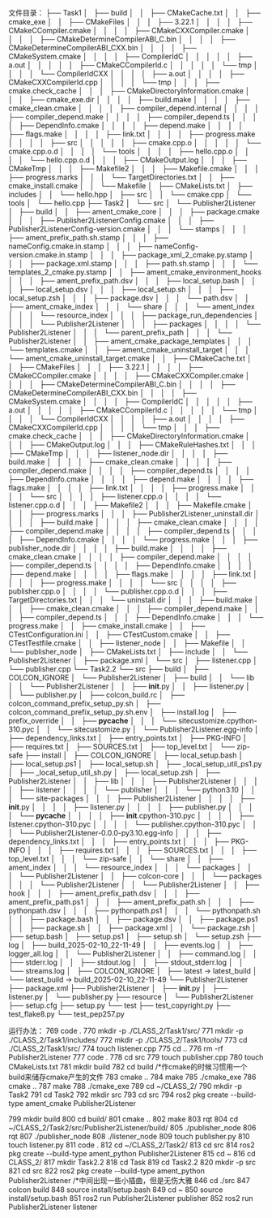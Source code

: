 文件目录：
├── Task1
│   ├── build
│   │   ├── CMakeCache.txt
│   │   ├── cmake_exe
│   │   ├── CMakeFiles
│   │   │   ├── 3.22.1
│   │   │   │   ├── CMakeCCompiler.cmake
│   │   │   │   ├── CMakeCXXCompiler.cmake
│   │   │   │   ├── CMakeDetermineCompilerABI_C.bin
│   │   │   │   ├── CMakeDetermineCompilerABI_CXX.bin
│   │   │   │   ├── CMakeSystem.cmake
│   │   │   │   ├── CompilerIdC
│   │   │   │   │   ├── a.out
│   │   │   │   │   ├── CMakeCCompilerId.c
│   │   │   │   │   └── tmp
│   │   │   │   └── CompilerIdCXX
│   │   │   │       ├── a.out
│   │   │   │       ├── CMakeCXXCompilerId.cpp
│   │   │   │       └── tmp
│   │   │   ├── cmake.check_cache
│   │   │   ├── CMakeDirectoryInformation.cmake
│   │   │   ├── cmake_exe.dir
│   │   │   │   ├── build.make
│   │   │   │   ├── cmake_clean.cmake
│   │   │   │   ├── compiler_depend.internal
│   │   │   │   ├── compiler_depend.make
│   │   │   │   ├── compiler_depend.ts
│   │   │   │   ├── DependInfo.cmake
│   │   │   │   ├── depend.make
│   │   │   │   ├── flags.make
│   │   │   │   ├── link.txt
│   │   │   │   ├── progress.make
│   │   │   │   ├── src
│   │   │   │   │   ├── cmake.cpp.o
│   │   │   │   │   └── cmake.cpp.o.d
│   │   │   │   └── tools
│   │   │   │       ├── hello.cpp.o
│   │   │   │       └── hello.cpp.o.d
│   │   │   ├── CMakeOutput.log
│   │   │   ├── CMakeTmp
│   │   │   ├── Makefile2
│   │   │   ├── Makefile.cmake
│   │   │   ├── progress.marks
│   │   │   └── TargetDirectories.txt
│   │   ├── cmake_install.cmake
│   │   └── Makefile
│   ├── CMakeLists.txt
│   ├── includes
│   │   └── hello.hpp
│   ├── src
│   │   └── cmake.cpp
│   └── tools
│       └── hello.cpp
├── Task2
│   └── src
│       └── Publisher2Listener
│           ├── build
│           │   ├── ament_cmake_core
│           │   │   ├── package.cmake
│           │   │   ├── Publisher2ListenerConfig.cmake
│           │   │   ├── Publisher2ListenerConfig-version.cmake
│           │   │   └── stamps
│           │   │       ├── ament_prefix_path.sh.stamp
│           │   │       ├── nameConfig.cmake.in.stamp
│           │   │       ├── nameConfig-version.cmake.in.stamp
│           │   │       ├── package_xml_2_cmake.py.stamp
│           │   │       ├── package.xml.stamp
│           │   │       ├── path.sh.stamp
│           │   │       └── templates_2_cmake.py.stamp
│           │   ├── ament_cmake_environment_hooks
│           │   │   ├── ament_prefix_path.dsv
│           │   │   ├── local_setup.bash
│           │   │   ├── local_setup.dsv
│           │   │   ├── local_setup.sh
│           │   │   ├── local_setup.zsh
│           │   │   ├── package.dsv
│           │   │   └── path.dsv
│           │   ├── ament_cmake_index
│           │   │   └── share
│           │   │       └── ament_index
│           │   │           └── resource_index
│           │   │               ├── package_run_dependencies
│           │   │               │   └── Publisher2Listener
│           │   │               ├── packages
│           │   │               │   └── Publisher2Listener
│           │   │               └── parent_prefix_path
│           │   │                   └── Publisher2Listener
│           │   ├── ament_cmake_package_templates
│           │   │   └── templates.cmake
│           │   ├── ament_cmake_uninstall_target
│           │   │   └── ament_cmake_uninstall_target.cmake
│           │   ├── CMakeCache.txt
│           │   ├── CMakeFiles
│           │   │   ├── 3.22.1
│           │   │   │   ├── CMakeCCompiler.cmake
│           │   │   │   ├── CMakeCXXCompiler.cmake
│           │   │   │   ├── CMakeDetermineCompilerABI_C.bin
│           │   │   │   ├── CMakeDetermineCompilerABI_CXX.bin
│           │   │   │   ├── CMakeSystem.cmake
│           │   │   │   ├── CompilerIdC
│           │   │   │   │   ├── a.out
│           │   │   │   │   ├── CMakeCCompilerId.c
│           │   │   │   │   └── tmp
│           │   │   │   └── CompilerIdCXX
│           │   │   │       ├── a.out
│           │   │   │       ├── CMakeCXXCompilerId.cpp
│           │   │   │       └── tmp
│           │   │   ├── cmake.check_cache
│           │   │   ├── CMakeDirectoryInformation.cmake
│           │   │   ├── CMakeOutput.log
│           │   │   ├── CMakeRuleHashes.txt
│           │   │   ├── CMakeTmp
│           │   │   ├── listener_node.dir
│           │   │   │   ├── build.make
│           │   │   │   ├── cmake_clean.cmake
│           │   │   │   ├── compiler_depend.make
│           │   │   │   ├── compiler_depend.ts
│           │   │   │   ├── DependInfo.cmake
│           │   │   │   ├── depend.make
│           │   │   │   ├── flags.make
│           │   │   │   ├── link.txt
│           │   │   │   ├── progress.make
│           │   │   │   └── src
│           │   │   │       ├── listener.cpp.o
│           │   │   │       └── listener.cpp.o.d
│           │   │   ├── Makefile2
│           │   │   ├── Makefile.cmake
│           │   │   ├── progress.marks
│           │   │   ├── Publisher2Listener_uninstall.dir
│           │   │   │   ├── build.make
│           │   │   │   ├── cmake_clean.cmake
│           │   │   │   ├── compiler_depend.make
│           │   │   │   ├── compiler_depend.ts
│           │   │   │   ├── DependInfo.cmake
│           │   │   │   └── progress.make
│           │   │   ├── publisher_node.dir
│           │   │   │   ├── build.make
│           │   │   │   ├── cmake_clean.cmake
│           │   │   │   ├── compiler_depend.make
│           │   │   │   ├── compiler_depend.ts
│           │   │   │   ├── DependInfo.cmake
│           │   │   │   ├── depend.make
│           │   │   │   ├── flags.make
│           │   │   │   ├── link.txt
│           │   │   │   ├── progress.make
│           │   │   │   └── src
│           │   │   │       ├── publisher.cpp.o
│           │   │   │       └── publisher.cpp.o.d
│           │   │   ├── TargetDirectories.txt
│           │   │   └── uninstall.dir
│           │   │       ├── build.make
│           │   │       ├── cmake_clean.cmake
│           │   │       ├── compiler_depend.make
│           │   │       ├── compiler_depend.ts
│           │   │       ├── DependInfo.cmake
│           │   │       └── progress.make
│           │   ├── cmake_install.cmake
│           │   ├── CTestConfiguration.ini
│           │   ├── CTestCustom.cmake
│           │   ├── CTestTestfile.cmake
│           │   ├── listener_node
│           │   ├── Makefile
│           │   └── publisher_node
│           ├── CMakeLists.txt
│           ├── include
│           │   └── Publisher2Listener
│           ├── package.xml
│           └── src
│               ├── listener.cpp
│               └── publisher.cpp
└── Task2.2
    └── src
        ├── build
        │   ├── COLCON_IGNORE
        │   └── Publisher2Listener
        │       ├── build
        │       │   └── lib
        │       │       └── Publisher2Listener
        │       │           ├── __init__.py
        │       │           ├── listener.py
        │       │           └── publisher.py
        │       ├── colcon_build.rc
        │       ├── colcon_command_prefix_setup_py.sh
        │       ├── colcon_command_prefix_setup_py.sh.env
        │       ├── install.log
        │       ├── prefix_override
        │       │   ├── __pycache__
        │       │   │   └── sitecustomize.cpython-310.pyc
        │       │   └── sitecustomize.py
        │       └── Publisher2Listener.egg-info
        │           ├── dependency_links.txt
        │           ├── entry_points.txt
        │           ├── PKG-INFO
        │           ├── requires.txt
        │           ├── SOURCES.txt
        │           ├── top_level.txt
        │           └── zip-safe
        ├── install
        │   ├── COLCON_IGNORE
        │   ├── local_setup.bash
        │   ├── local_setup.ps1
        │   ├── local_setup.sh
        │   ├── _local_setup_util_ps1.py
        │   ├── _local_setup_util_sh.py
        │   ├── local_setup.zsh
        │   ├── Publisher2Listener
        │   │   ├── lib
        │   │   │   ├── Publisher2Listener
        │   │   │   │   ├── listener
        │   │   │   │   └── publisher
        │   │   │   └── python3.10
        │   │   │       └── site-packages
        │   │   │           ├── Publisher2Listener
        │   │   │           │   ├── __init__.py
        │   │   │           │   ├── listener.py
        │   │   │           │   ├── publisher.py
        │   │   │           │   └── __pycache__
        │   │   │           │       ├── __init__.cpython-310.pyc
        │   │   │           │       ├── listener.cpython-310.pyc
        │   │   │           │       └── publisher.cpython-310.pyc
        │   │   │           └── Publisher2Listener-0.0.0-py3.10.egg-info
        │   │   │               ├── dependency_links.txt
        │   │   │               ├── entry_points.txt
        │   │   │               ├── PKG-INFO
        │   │   │               ├── requires.txt
        │   │   │               ├── SOURCES.txt
        │   │   │               ├── top_level.txt
        │   │   │               └── zip-safe
        │   │   └── share
        │   │       ├── ament_index
        │   │       │   └── resource_index
        │   │       │       └── packages
        │   │       │           └── Publisher2Listener
        │   │       ├── colcon-core
        │   │       │   └── packages
        │   │       │       └── Publisher2Listener
        │   │       └── Publisher2Listener
        │   │           ├── hook
        │   │           │   ├── ament_prefix_path.dsv
        │   │           │   ├── ament_prefix_path.ps1
        │   │           │   ├── ament_prefix_path.sh
        │   │           │   ├── pythonpath.dsv
        │   │           │   ├── pythonpath.ps1
        │   │           │   └── pythonpath.sh
        │   │           ├── package.bash
        │   │           ├── package.dsv
        │   │           ├── package.ps1
        │   │           ├── package.sh
        │   │           ├── package.xml
        │   │           └── package.zsh
        │   ├── setup.bash
        │   ├── setup.ps1
        │   ├── setup.sh
        │   └── setup.zsh
        ├── log
        │   ├── build_2025-02-10_22-11-49
        │   │   ├── events.log
        │   │   ├── logger_all.log
        │   │   └── Publisher2Listener
        │   │       ├── command.log
        │   │       ├── stderr.log
        │   │       ├── stdout.log
        │   │       ├── stdout_stderr.log
        │   │       └── streams.log
        │   ├── COLCON_IGNORE
        │   ├── latest -> latest_build
        │   └── latest_build -> build_2025-02-10_22-11-49
        └── Publisher2Listener
            ├── package.xml
            ├── Publisher2Listener
            │   ├── __init__.py
            │   ├── listener.py
            │   └── publisher.py
            ├── resource
            │   └── Publisher2Listener
            ├── setup.cfg
            ├── setup.py
            └── test
                ├── test_copyright.py
                ├── test_flake8.py
                └── test_pep257.py

运行办法：
769  code .
  770  mkdir -p ./CLASS_2/Task1/src/
  771  mkdir -p ./CLASS_2/Task1/includes/
  772  mkdir -p ./CLASS_2/Task1/tools/
  773  cd ./CLASS_2/Task1/src/
  774  touch listener.cpp
  775  cd ..
  776  rm -rf Publisher2Listener
  777  code .
  778  cd src
  779  touch publisher.cpp
  780  touch CMakeLists.txt
  781  mkdir build
  782  cd build /*作cmake的时候习惯用一个build来储存cmake产生的文件
  783  cmake ..
  784  make
  785  ./cmake_exe 
  786  cmake ..
  787  make
  788  ./cmake_exe 
  789  cd ~/CLASS_2/
  790  mkdir -p Task2
  791  cd Task2
  792  mkdir src
  793  cd src
  794  ros2 pkg create --build-type ament_cmake Publisher2Listener

  799  mkdir build
  800  cd build/
  801  cmake ..
  802  make
  803  rqt
  804  cd ~/CLASS_2/Task2/src/Publisher2Listener/build/
  805  ./publisher_node 
  806  rqt
  807  ./publisher_node 
  808  ./listener_node 
  809  touch publisher.py
  810  touch listener.py
  811  code .
  812  cd ~/CLASS_2/Task2/
  813  cd src
  814  ros2 pkg create --build-type ament_python Publisher2Listener
  815  cd ~
  816  cd CLASS_2/
  817  mkdir Task2.2
  818  cd Task
  819  cd Task2.2
  820  mkdir -p src
  821  cd src
  822  ros2 pkg create --build-type ament_python Publisher2Listener
/*中间出现一些小插曲，但是无伤大雅
  846  cd ./src
  847  colcon build 
  848  source install/setup.bash
  849  cd ~
  850  source install/setup.bash
  851  ros2 run Publisher2Listener publisher
  852  ros2 run Publisher2Listener listener

